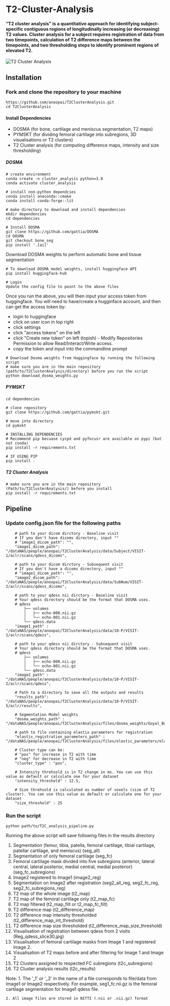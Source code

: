 # T2-Cluster-Analysis

#### “T2 cluster analysis” is a quantitative approach for identifying subject-specific contiguous regions of longitudinally increasing (or decreasing) T2 values. Cluster analysis for a subject requires registration of data from two timepoints, calculation of T2 difference maps between the timepoints, and two thresholding steps to identify prominent regions of elevated T2.

![T2 Cluster Analysis](files/images/T2C_analysis.jpg)

## Installation

### Fork and clone the repository to your machine

```
https://github.com/anoopai/T2ClusterAnalysis.git
cd T2ClusterAnalysis
```

#### Install Dependencies

* DOSMA (for bone, cartilage and meniscus segmentation, T2 maps)
* PYMSKT (for dividing femoral cartilage into subregions, 3D visualisations or T2 clusters)
* T2 Cluster analysis (for computing difference maps, intensity and size thresholding)

##### DOSMA

```
# create environment
conda create -n cluster_analysis python=3.8
conda activate cluster_analysis

# install non-python dependcies
conda install anaconda::cmake
conda install conda-forge::lit

# make directory to download and install dependencies
mkdir dependencies
cd dependencies

# Install DOSMA
git clone https://github.com/gattia/DOSMA
cd DOSMA
git checkout bone_seg
pip install '.[ai]'
```

Download DOSMA weights to perform automatic bone and tissue segmentation

```
# To download DOSMA model weights, install huggingface API
pip install huggingface-hub

# Login
Update the config file to point to the above files 
```

Once you run the above, you will then input your access token from huggingface. You will need to have/create a hugginface account, and then can get the access token by:

* login to huggingface
* click on user icon in top right
* click settings
* click "access tokens" on the left
* click "Create new token" on left (topish) - Modify Repositories Permission to allow Read/Interact/Write access.
* copy the token and input into the commandline prompt

```
# Download Dosma weights from Huggingface by running the following script
# make sure you are in the main repository (path/to/T2ClusterAnalysis/directory) before you run the script
python download_dosma_weights.py
```

##### PYMSKT

```
cd dependencies

# clone repository
git clone https://github.com/gattia/pymskt.git
  
# move into directory
cd pymskt
  
# INSTALLING DEPENDENCIES
# Recommend pip becuase cycpd and pyfocusr are available on pypi (but not conda)
pip install -r requirements.txt

# IF USING PIP
pip install .
```

##### T2 Cluster Analysis

```
# make sure you are in the main repository (Path/to/T2ClusterAnalysis/) before you install
pip install -r requirements.txt
```

## Pipeline

### Update config.json file for the following paths

```
    # path to your dicom dirctory - Baseline visit
    # If you don't have dicoms directory, input "" 
    # "image1_dicom_path": "",
    "image1_dicom_path": "/dataNAS/people/anoopai/T2ClusterAnalysis/data/Subject/VISIT-1/aclr/scans/qdess_dicoms",

    # path to your dicom dirctory - Subsequent visit
    # If you don't have a dicoms directory, input "" 
    # "image1_dicom_path": "",
    "image2_dicom_path": "/dataNAS/people/anoopai/T2ClusterAnalysis/data/SubNum/VISIT-2/aclr/scans/qdess_dicoms",

    # path to your qdess nii dirctory - Baseline visit
    # Your qdess directory should be the format that DOSMA uses.
    # qdess
        ├── volumes
        │   ├── echo-000.nii.gz
        │   └── echo-001.nii.gz
        └── qdess.data
    "image1_path" : "/dataNAS/people/anoopai/T2ClusterAnalysis/data/10-P/VISIT-1/aclr/scans/qdess",

    # path to your qdess nii dirctory - Subsequent visit
    # Your qdess directory should be the format that DOSMA uses.
    # qdess
        ├── volumes
        │   ├── echo-000.nii.gz
        │   └── echo-001.nii.gz
        └── qdess.data
    "image2_path" : "/dataNAS/people/anoopai/T2ClusterAnalysis/data/10-P/VISIT-2/aclr/scans/qdess",

    # Path to a directory to save all the outputs and results
    "results_path": "/dataNAS/people/anoopai/T2ClusterAnalysis/data/10-P/VISIT-5/aclr/results",

    # Segmentation Model weights
    "dosma_weights_path" : "/dataNAS/people/anoopai/T2ClusterAnalysis/files/dosma_weights/Goyal_Bone_Cart_July_2024_best_model.h5",

    # path to file containing elastix parameters for registration 
    "elastix_registration_parameters_path" : "/dataNAS/people/anoopai/T2ClusterAnalysis/files/elastic_parameters/elastix_registration_parameters_SDF_mask.txt",

    # Cluster type can be:
    # "pos" for increase in T2 with time
    # "neg" for decrease in T2 with time 
    "cluster_type" : "pos",

    # Intensity threhsold is in T2 change in ms. You can use this value as default or calculate one for your dataset
    "intensity_threshold" : 12.5,

    # Size threhsold is calculated as number of voxels (size of T2 cluster). You can use this value as default or calculate one for your dataset
    "size_threshold" : 25

```

### Run the script

```
python path/to/T2C_analysis_pipeline.py

```

Running the above script will save following files in the results directory

1. Segmentation (femur, tibia, patella, femoral cartilage, tibial cartilage, patellar cartilage, and meniscus) (seg_all)
2. Segmentation of only femoral cartilage (seg_fc)
3. Femoral cartilage mask divided into five subregions (anterior, lateral central, lateral posterior, medial central, medial posterior) (seg_fc_subregions)
4. Image2 registered to Image1 (image2_reg)
5. Segmentation on Image2 after registration (seg2_all_reg, seg2_fc_reg, seg2_fc_subregions_reg)
6. T2 map of the whole image (t2_map)
7. T2 map of the femoral cartilage only (t2_map_fc)
8. T2 map filtered (t2_map_filt or t2_map_fc_filt)
9. T2 difference map (t2_difference_map)
10. T2 difference map intensity thresholded (t2_difference_map_int_threshold)
11. T2 difference map size thresholded (t2_difference_map_size_threshold)
12. Visualisation of registration between qdess from 2 visits (Reg_qdess_slice30.jpg)
13. Visualisation of femoral cartilage masks from Image 1 and registered Image 2. 
14. Visualisation of T2 maps before and after filtering for Image 1 and Image 2
14. T2 Clusters assigned to respected FC subregions (t2c_subregions)
15. T2 Cluster analysis results (t2c_results)

Note: 
    1. The '_1' or '_2' in the name of a file corresponds to file/data from Image1 or Image2 respectively.
    For example, seg1_fc.nii.gz is the femoral cartilage segmentation for Image1 qdess file. 

    2. All image files are stored in NIfTI (.nii or .nii.gz) format